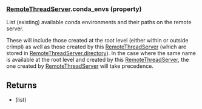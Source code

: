 ### [RemoteThreadServer](RemoteThreadServer.md).conda_envs (property)




List (existing) available conda environments and their paths on the remote server.

These will include those created at the root level (either within or outside crimpl)
as well as those created by this [RemoteThreadServer](RemoteThreadServer.md) (which are stored in [RemoteThreadServer.directory](RemoteThreadServer.directory.md)).
In the case where the same name is available at the root level and created by
this [RemoteThreadServer](RemoteThreadServer.md), the one created by [RemoteThreadServer](RemoteThreadServer.md) will take precedence.

Returns
--------
* (list)

